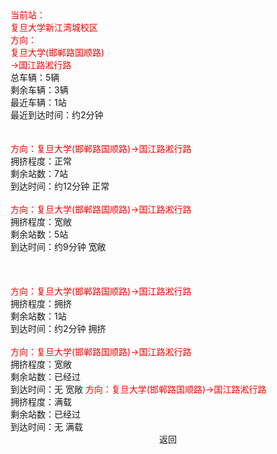 <el-row>
<el-col :span="6">
<el-card class="box-card" shadow="hover">
  <div slot="header" class="clearfix">
    <span style="color: red;">当前站：<br/>复旦大学新江湾城校区<br/>方向：<br/>复旦大学(邯郸路国顺路)<br/>->国江路淞行路</span>
  </div>
  <div>总车辆：5辆</div>
  <div>剩余车辆：3辆</div>
  <div>最近车辆：1站</div>
  <div>最近到达时间：约2分钟</div>
</el-card>
</el-col>
<el-col :span="6" style="text-align: right;">
<br/><br/>
    <el-popover
        placement="top-start"
        title="沪D-68867"
        trigger="hover">
        <span style="color: red;">方向：复旦大学(邯郸路国顺路)->国江路淞行路</span><br/>
        <span>拥挤程度：正常</span><br/>
        <span>剩余站数：7站</span><br/>
        <span>到达时间：约12分钟</span>
        <el-tag slot="reference" effect="dark" size="small"><i class="el-icon-bottom"></i>正常</el-tag>
    </el-popover>
<br/><br/>
    <el-popover
        placement="top-start"
        title="沪D-03567"
        trigger="hover">
        <span style="color: red;">方向：复旦大学(邯郸路国顺路)->国江路淞行路</span><br/>
        <span>拥挤程度：宽敞</span><br/>
        <span>剩余站数：5站</span><br/>
        <span>到达时间：约9分钟</span>
        <el-tag slot="reference" type="success" effect="dark" size="small"><i class="el-icon-bottom"></i>宽敞</el-tag>
    </el-popover>
<br/><br/><br/><br/>
    <el-popover
        placement="top-start"
        title="沪D-54678"
        trigger="hover">
        <span style="color: red;">方向：复旦大学(邯郸路国顺路)->国江路淞行路</span><br/>
        <span>拥挤程度：拥挤</span><br/>
        <span>剩余站数：1站</span><br/>
        <span>到达时间：约2分钟</span>
        <el-tag slot="reference" type="warning" effect="dark" size="small" style="margin-top:10%;"><i class="el-icon-bottom"></i>拥挤</el-tag>
    </el-popover>
<br/><br/>
    <el-popover
        placement="top-start"
        title="沪D-13789"
        trigger="hover">
        <span style="color: red;">方向：复旦大学(邯郸路国顺路)->国江路淞行路</span><br/>
        <span>拥挤程度：宽敞</span><br/>
        <span>剩余站数：已经过</span><br/>
        <span>到达时间：无</span>
        <el-tag slot="reference" type="success" effect="dark" size="small"><i class="el-icon-bottom"></i>宽敞</el-tag>
    </el-popover>
    <el-popover
        placement="top-start"
        title="沪D-12340"
        trigger="hover">
        <span style="color: red;">方向：复旦大学(邯郸路国顺路)->国江路淞行路</span><br/>
        <span>拥挤程度：满载</span><br/>
        <span>剩余站数：已经过</span><br/>
        <span>到达时间：无</span>
        <el-tag slot="reference" type="danger" effect="dark" size="small"><i class="el-icon-bottom"></i>满载</el-tag>
    </el-popover>
</el-col>
<el-col :span="12">
    <el-steps :active="9" direction="vertical">
    <el-step title="复旦大学(邯郸路国顺路)"></el-step>
    <el-step title="五角场(邯郸路,轨道交通10号线五角场站)"></el-step>
    <el-step title="五角场(淞沪路,轨道交通10号线江湾体育场站)" icon="el-icon-location-outline"></el-step>
    <el-step title="淞沪路政立路"></el-step>
    <el-step title="淞沪路三门路(轨道交通10号线三门路站)" icon="el-icon-location-outline"></el-step>
    <el-step title="淞沪路民府路"></el-step>
    <el-step title="淞沪路殷高路(轨道交通10号线殷高东路站)"></el-step>
    <el-step title="淞沪路国晓路"></el-step>
    <el-step title="淞沪路殷行路(轨道交通10号线新江湾城站)" icon="el-icon-location-outline"></el-step>
    <el-step title="复旦大学新江湾城校区" style="color: red;"></el-step>
    <el-step title="国浩路政和路" icon="el-icon-location-outline"></el-step>
    <el-step title="政和路国帆路"></el-step>
    <el-step title="国帆路淞沪路"></el-step>
    <el-step title="国江路淞行路"></el-step>
    </el-steps>
</el-col>
</el-row>
<div style="text-align: center;">
<el-button type="primary" icon="el-icon-refresh-left" @click="Return">返回</el-button>
</div>

<script>
    export default {
        mounted() {
            this.str = this.Content.map((str)=>{
                    return str.replace("\r\n", "<br>");;
                });
    },
        // computed: {
        //     str: function(){
        //         return Content.map((str)=>{
        //             return str.replace(/\n/g,"<br/>");
        //         });
        //     }
        // },
        data() {
            return {
                str: [],
                Content: [
                    "人数：正常 \n 剩余站数：5站"
                ],
            }
        },
        methods: {
            Return() {
                this.$router.push({ path: `/bus_search.html` });
            }
        }
    }
</script>

<style scoped>
    .el-row {
        margin: 0 auto;
    }
    .el-tag {
        margin-top: 5%;
        margin-right: 5%;
    }
     .el-card {
        border-radius: 16px;
        box-shadow: 0 2px 4px rgba(0, 0, 0, .12), 0 0 6px rgba(0, 0, 0, .04);
    }
    /deep/.el-card__header {
        background: #ffb6c1;
    }
    /* /deep/.el-card__body {
        background: rgba(245, 249, 161, 1);
    } */
    .el-button {
        margin: 0 auto;
        margin-top: 20px;
    }
</style>